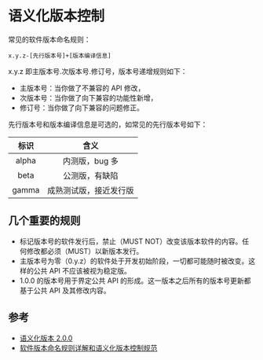 # 语义化版本控制

常见的软件版本命名规则：

`x.y.z-[先行版本号]+[版本编译信息]`

x.y.z 即主版本号.次版本号.修订号，版本号递增规则如下：

- 主版本号：当你做了不兼容的 API 修改，
- 次版本号：当你做了向下兼容的功能性新增，
- 修订号：当你做了向下兼容的问题修正。

先行版本号和版本编译信息是可选的，如常见的先行版本号如下：

| 标识  |          含义          |
| :---: | :--------------------: |
| alpha |     内测版，bug 多     |
| beta  |     公测版，有缺陷     |
| gamma | 成熟测试版，接近发行版 |

## 几个重要的规则

- 标记版本号的软件发行后，禁止（MUST NOT）改变该版本软件的内容。任何修改都必须（MUST）以新版本发行。
- 主版本号为零（0.y.z）的软件处于开发初始阶段，一切都可能随时被改变。这样的公共 API 不应该被视为稳定版。
- 1.0.0 的版本号用于界定公共 API 的形成。这一版本之后所有的版本号更新都基于公共 API 及其修改内容。

## 参考

- [语义化版本 2.0.0](https://semver.org/lang/zh-CN/)
- [软件版本命名规则详解和语义化版本控制规范](https://zhuanlan.zhihu.com/p/570842380)
